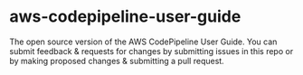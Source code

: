 # aws-codepipeline-user-guide
The open source version of the AWS CodePipeline User Guide. You can submit feedback &amp; requests for changes by submitting issues in this repo or by making proposed changes &amp; submitting a pull request.
